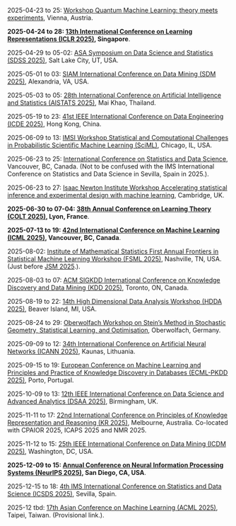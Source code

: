 2025-04-23 to 25: [Workshop Quantum Machine Learning: theory meets experiments](https://quantum.univie.ac.at/events/quantum-machine-learning-workshop-2025/), Vienna, Austria.

**2025-04-24 to 28: [13th International Conference on Learning Representations (ICLR 2025)](https://iclr.cc), Singapore**.

2025-04-29 to 05-02: [ASA Symposium on Data Science and Statistics (SDSS 2025)](https://ww2.amstat.org/meetings/sdss/2025/), Salt Lake City, UT, USA.

2025-05-01 to 03: [SIAM International Conference on Data Mining (SDM 2025)](https://siam.org/conferences-events/siam-conferences/sdm25/), Alexandria, VA, USA.

2025-05-03 to 05: [28th International Conference on Artificial Intelligence and Statistics (AISTATS 2025)](https://aistats.org/aistats2025/), Mai Khao, Thailand.

2025-05-19 to 23: [41st IEEE International Conference on Data Engineering (ICDE 2025)](https://ieee-icde.org/2025/), Hong Kong, China.

2025-06-09 to 13: [IMSI Workshop Statistical and Computational Challenges in Probabilistic Scientific Machine Learning (SciML)](https://imsi.institute/activities/statistical-and-computational-challenges-in-probabilistic-scientific-machine-learning-sciml/), Chicago, IL, USA.

2025-06-23 to 25: [International Conference on Statistics and Data Science](https://icsds.github.io/2025/), Vancouver, BC, Canada. (Not to be confused with the IMS International Conference on Statistics and Data Science in Sevilla, Spain in 2025.).

2025-06-23 to 27: [Isaac Newton Institute Workshop Accelerating statistical inference and experimental design with machine learning](https://newton.ac.uk/event/rclw03/), Cambridge, UK.

**2025-06-30 to 07-04: [38th Annual Conference on Learning Theory (COLT 2025)](http://learningtheory.org/colt2025/), Lyon, France**.

**2025-07-13 to 19: [42nd International Conference on Machine Learning (ICML 2025)](https://icml.cc), Vancouver, BC, Canada**.

2025-08-02: [Institute of Mathematical Statistics First Annual Frontiers in Statistical Machine Learning Workshop (FSML 2025)](https://fsmlims.wixsite.com/fsml25), Nashville, TN, USA. (Just before [JSM 2025](https://ww2.amstat.org/meetings/jsm/2025/).).

2025-08-03 to 07: [ACM SIGKDD International Conference on Knowledge Discovery and Data Mining (KDD 2025)](https://kdd2025.kdd.org), Toronto, ON, Canada.

2025-08-19 to 22: [14th High Dimensional Data Analysis Workshop (HDDA 2025)](https://cmich.edu/academics/colleges/college-science-engineering/departments-schools/statistics-actuarial-and-data-sciences/HDDA), Beaver Island, MI, USA.

2025-08-24 to 29: [Oberwolfach Workshop on Stein’s Method in Stochastic Geometry, Statistical Learning, and Optimisation](https://mfo.de/occasion/2535b/www_view), Oberwolfach, Germany.

2025-09-09 to 12: [34th International Conference on Artificial Neural Networks (ICANN 2025)](https://e-nns.org/icann2025/), Kaunas, Lithuania.

2025-09-15 to 19: [European Conference on Machine Learning and Principles and Practice of Knowledge Discovery in Databases (ECML-PKDD 2025)](https://ecmlpkdd.org/2025/), Porto, Portugal.

2025-10-09 to 13: [12th IEEE International Conference on Data Science and Advanced Analytics (DSAA 2025)](https://dsaa.ieee.org/2025/), Birmingham, UK.

2025-11-11 to 17: [22nd International Conference on Principles of Knowledge Representation and Reasoning (KR 2025)](https://kr.org/KR2025), Melbourne, Australia. Co-located with CPAIOR 2025, ICAPS 2025 and NMR 2025.

2025-11-12 to 15: [25th IEEE International Conference on Data Mining (ICDM 2025)](https://www3.cs.stonybrook.edu/~icdm2025/), Washington, DC, USA.

**2025-12-09 to 15: [Annual Conference on Neural Information Processing Systems (NeurIPS 2025)](http://wikicfp.com/cfp/servlet/event.showcfp?eventid=182647&copyownerid=163282), San Diego, CA, USA**.

2025-12-15 to 18: [4th IMS International Conference on Statistics and Data Science (ICSDS 2025)](https://sites.google.com/view/ims-icsds2025/), Sevilla, Spain.

2025-12 tbd: [17th Asian Conference on Machine Learning (ACML 2025)](https://acml-conf.org), Taipei, Taiwan. (Provisional link.).

